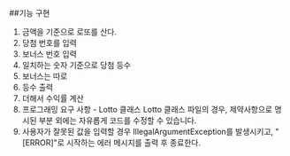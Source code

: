 ##기능 구현
1. 금액을 기준으로 로또를 산다.
2. 당첨 번호를 입력
3. 보너스 번호 입력
4. 일치하는 숫자 기준으로 당첨 등수
5. 보너스는 따로
6. 등수 출력
7. 더해서 수익률 계산
8. 프로그래밍 요구 사항 - Lotto 클래스
   Lotto 클래스 파일의 경우, 제약사항으로 명시된 부분 외에는 자유롭게 코드를 수정할 수 있습니다.
9. 사용자가 잘못된 값을 입력할 경우 IllegalArgumentException를 발생시키고, "[ERROR]"로 시작하는 에러 메시지를 출력 후 종료한다.